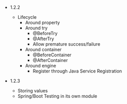 - 1.2.2

  - Lifecycle
    - Around property
    - Around try
      - @BeforeTry
      - @AfterTry      
      - Allow premature success/failure
    - Around container
      - @BeforeContainer
      - @AfterContainer
    - Around engine
      - Register through Java Service Registration
  
- 1.2.3

  - Storing values
  - Spring/Boot Testing in its own module
 

